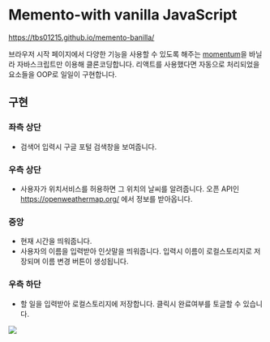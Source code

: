 # Memento-with vanilla JavaScript

https://tbs01215.github.io/memento-banilla/

브라우저 시작 페이지에서 다양한 기능을 사용할 수 있도록 해주는 [momentum](https://momentumdash.com/)을 바닐라 자바스크립트만 이용해 클론코딩합니다.
리액트를 사용했다면 자동으로 처리되었을 요소들을 OOP로 일일이 구현합니다.
## 구현 
### 좌측 상단
- 검색어 입력시 구글 포털 검색창을 보여줍니다.
### 우측 상단
- 사용자가 위치서비스를 허용하면 그 위치의 날씨를 알려줍니다.
오픈 API인 https://openweathermap.org/ 에서 정보를 받아옵니다.
### 중앙
- 현재 시간을 띄워줍니다.
- 사용자의 이름을 입력받아 인삿말을 띄워줍니다.
입력시 이름이 로컬스토리지로 저장되며 이름 변경 버튼이 생성됩니다.
### 우측 하단
- 할 일을 입력받아 로컬스토리지에 저장합니다.
클릭시 완료여부를 토글할 수 있습니다.


<img src="https://user-images.githubusercontent.com/28939278/215250935-17c1774c-8d08-47e8-a586-7aaadacd57a3.gif">
